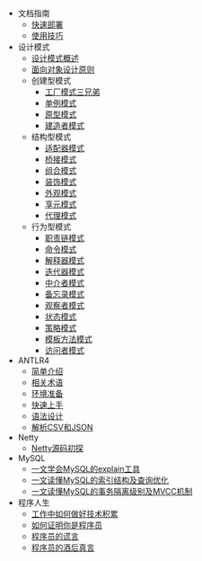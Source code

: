 * 文档指南
  * [快速部署](guide/quick-deploy.md)
  * [使用技巧](guide/use-tips.md)
* 设计模式
  * [设计模式概述](design-pattern/overview.md)
  * [面向对象设计原则](design-pattern/object-oriented-design-principles.md)
  * 创建型模式
    * [工厂模式三兄弟](design-pattern/factory-pattern.md)
    * [单例模式](design-pattern/singleton-pattern.md)
    * [原型模式](design-pattern/prototype-pattern.md)
    * [建造者模式](design-pattern/builder-pattern.md)
  * 结构型模式
    * [适配器模式](design-pattern/adapter-pattern.md)
    * [桥接模式](design-pattern/bridge-pattern.md)
    * [组合模式](design-pattern/composite-pattern.md)
    * [装饰模式](design-pattern/decorator-pattern.md)
    * [外观模式](design-pattern/facade-pattern.md)
    * [享元模式](design-pattern/flyweight-pattern.md)
    * [代理模式](design-pattern/proxy-pattern.md)
  * 行为型模式
    * [职责链模式](design-pattern/chain-of-responsibility-pattern.md)
    * [命令模式](design-pattern/command-pattern.md)
    * [解释器模式](design-pattern/interpreter-pattern.md)
    * [迭代器模式](design-pattern/iterator-pattern.md)
    * [中介者模式](design-pattern/mediator-pattern.md)
    * [备忘录模式](design-pattern/memento-pattern.md)
    * [观察者模式](design-pattern/observer-pattern.md)
    * [状态模式](design-pattern/state-pattern.md)
    * [策略模式](design-pattern/strategy-pattern.md)
    * [模板方法模式](design-pattern/template-method-pattern.md)
    * [访问者模式](design-pattern/visitor-pattern.md)
* ANTLR4
  * [简单介绍](antlr4/introduction.md)
  * [相关术语](antlr4/terms.md)
  * [环境准备](antlr4/preparation.md)
  * [快速上手](antlr4/quick-start.md)
  * [语法设计](antlr4/grammar-design.md)
  * [解析CSV和JSON](antlr4/parse-csv-and-json.md)
* Netty
  * [Netty源码初探](netty/the-truth-of-netty.md)
* MySQL
  * [一文学会MySQL的explain工具](mysql/how-to-use-mysql-explain.md)
  * [一文读懂MySQL的索引结构及查询优化](mysql/mysql-index-theory-and-best-practice.md)
  * [一文读懂MySQL的事务隔离级别及MVCC机制](mysql/mysql-transaction-innodb-mvcc.md)
* 程序人生
  * [工作中如何做好技术积累](life/study-vs-work.md)
  * [如何证明你是程序员](life/how-to-prove-that-you-are-a-programmer.md)
  * [程序员的谎言](life/what-are-the-most-common-lies-told-by-programmers.md)
  * [程序员的酒后真言](life/drunk-post-of-a-programmer.md)
